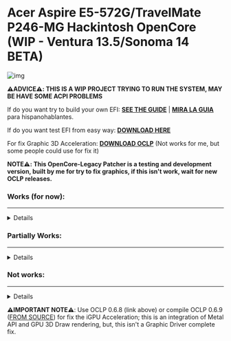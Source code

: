 # Acer Aspire E5-572G/TravelMate P246-MG Hackintosh OpenCore (WIP - Ventura 13.5/Sonoma 14 BETA)

[Library Files]: https://github.com/sebasrock156/Acer-E5-572-TMP246-OpenCore/tree/Sonoma-beta/System/Library
[Library README.md]: https://github.com/sebasrock156/Acer-E5-572-TMP246-OpenCore/blob/Sonoma-beta/System/Library/README.md
[DOWNLOAD HERE]: https://github.com/sebasrock156/Acer-E5-572-TMP246-OpenCore/releases/tag/sonoma-beta02
[SEE THE GUIDE]: https://github.com/sebasrock156/Acer-E5-572-TMP246-OpenCore/tree/Sonoma-beta/GUIDE.md
[MIRA LA GUIA]: https://github.com/sebasrock156/Acer-E5-572-TMP246-OpenCore/tree/Sonoma-beta/GUIA.md
[DOWNLOAD OCLP]: https://github.com/dortania/OpenCore-Legacy-Patcher/releases
[FROM SOURCE]: https://github.com/dortania/OpenCore-Legacy-Patcher/blob/main/SOURCE.md

![img](https://i.imgur.com/zLH08nx.png)

**⚠️ADVICE⚠️:  THIS IS A WIP PROJECT TRYING TO RUN THE SYSTEM, MAY BE HAVE SOME ACPI PROBLEMS**

If do you want try to build your own EFI: **[SEE THE GUIDE]** | **[MIRA LA GUIA]** para hispanohablantes.

If do you want test EFI from easy way:
**[DOWNLOAD HERE]**

For fix Graphic 3D Acceleration:
**[DOWNLOAD OCLP]** (Not works for me, but some people could use for fix it)

**NOTE⚠️: This OpenCore-Legacy Patcher is a testing and development version, built by me for try to fix graphics, if this isn't work, wait for new OCLP releases.**

### Works (for now):
---

<details>

- Opencore 0.9.2 ✅

- Installer Boot ✅  (installation is a less of 40 minutes with SSD) 

- System Boot ✅  (Now, booting pretty well)

- Ethernet ✅

- Audio Card ✅  (Now it's fixed, using **-lilubetaall** and **-alcbeta** args)

- USB Devices ✅ (2.0, 3.0/3.1)

- Microphone ✅  (Fixed with beta args)

- Battery charging and stats ✅

- Screen ✅  (1366x768)

- Camera ✅  (Works, but without Graphic Drivers, using FaceTime or apps that required it, is really awful).

- Wi-Fi ✅  (It's working using HeliPort)

- Bluetooth ✅ (Now it's working).
 
</details>

### Partially Works:
---

<details>

- Graphics ✅❌  (Like a beta, OCLP isn't made for fix it for now, **-igfxvesa** argument is **NEEDED**).

- VoodooPS2Controller ✅❌  (Same bugs than Ventura).

</details>

### Not works:
---
<details>

- Touchpad ❌  (**DON'T ENABLE VoodooPS2ControllerTouchpad compliment, IT'S BROKEN**; *Some XHCI USB ports are dropped with new macOS versions, some USB 1.0/1.1 devices may not work*).

- Card reader ❌  (Try booting with their kexts causes kernel panics).

</details>

**⚠️IMPORTANT NOTE⚠️**:
Use OCLP 0.6.8 (link above) or compile OCLP 0.6.9 ([FROM SOURCE]) for fix the iGPU Acceleration; this is an integration of Metal API and GPU 3D Draw rendering, but, this isn't a Graphic Driver complete fix.


 
